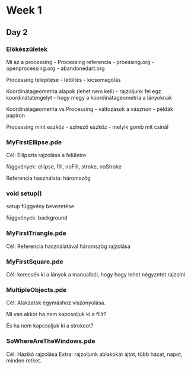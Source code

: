 
# Week 1

## Day 2

### Előkészületek

Mi az a processing
    - Processing referencia
    - proessing.org
    - openprocessing.org
    - abandonedart.org

Processing telepítése
    - letöltés
    - kicsomagolás

Koordinátageometria alapok (lehet nem kell)
    - rajzoljunk fel egz koordinátatengelyt
    - hogy megy a koordinátageometria a lányoknak

Koordinátageometria vs Processing
    - változások a vásznon
    - példák papiron

Processing mint eszköz
    - színező eszköz
    - melyik gomb mit csinál

### MyFirstEllipse.pde

Cél: Ellipszis rajzolása a felületre

függvények: ellipse, fill, noFill, stroke, noStroke

Referencia használata: háromszög

### void setup()

setup függvény bevezetése

függvények: background

### MyFirstTriangle.pde

Cél: Referencia használatával háromszög rajzolása

### MyFirstSquare.pde

Cél: keressék ki a lányok a manualból, hogy hogy lehet négyzetet rajzolni

### MultipleObjects.pde

Cél: Alakzatok egymáshoz viszonyulása. 

Mi van akkor ha nem kapcsoljuk ki a fillt?

És ha nem kapcsoljuk ki a strokeot?

### SoWhereAreTheWindows.pde

Cél: Házikó rajzolása
Extra: rajzoljunk ablakokat ajtót, több házat, napot, minden retket.
